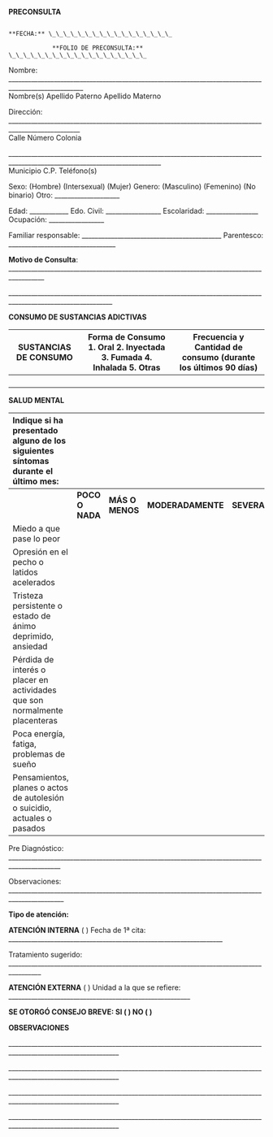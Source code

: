 **PRECONSULTA**

                                                                                                                                        **FECHA:** \_\_\_\_\_\_\_\_\_\_\_\_\_\_\_\_\_

    			**FOLIO DE PRECONSULTA:** \_\_\_\_\_\_\_\_\_\_\_\_\_\_\_\_\_\_\_

Nombre: \_\_\_\_\_\_\_\_\_\_\_\_\_\_\_\_\_\_\_\_\_\_\_\_\_\_\_\_\_\_\_\_\_\_\_\_\_\_\_\_\_\_\_\_\_\_\_\_\_\_\_\_\_\_\_\_\_\_\_\_\_\_\_\_\_\_\_\_\_\_\_\_\_\_\_\_\_\_\_\_\_\_\_\_\_\_\_\_\_\_\_\_\_\_\_\_\_\_\_\_\_  
                          Nombre(s)                                          Apellido Paterno                                               Apellido Materno  
     
Dirección: \_\_\_\_\_\_\_\_\_\_\_\_\_\_\_\_\_\_\_\_\_\_\_\_\_\_\_\_\_\_\_\_\_\_\_\_\_\_\_\_\_\_\_\_\_\_\_\_\_\_\_\_\_\_\_\_\_\_\_\_\_\_\_\_\_\_\_\_\_\_\_\_\_\_\_\_\_\_\_\_\_\_\_\_\_\_\_\_\_\_\_\_\_\_\_\_\_\_\_\_  
                                      Calle                                                 Número                                                                Colonia   

\_\_\_\_\_\_\_\_\_\_\_\_\_\_\_\_\_\_\_\_\_\_\_\_\_\_\_\_\_\_\_\_\_\_\_\_\_\_\_\_\_\_\_\_\_\_\_\_\_\_\_\_\_\_\_\_\_\_\_\_\_\_\_\_\_\_\_\_\_\_\_\_\_\_\_\_\_\_\_\_\_\_\_\_\_\_\_\_\_\_\_\_\_\_\_\_\_\_\_\_\_\_\_\_\_\_\_\_\_\_\_\_\_\_\_\_\_\_\_\_\_\_\_\_\_  
Municipio                                                               C.P.                                                                                                      Teléfono(s)

Sexo: (Hombre) (Intersexual) (Mujer) Genero: (Masculino) (Femenino) (No binario) Otro: \_\_\_\_\_\_\_\_\_\_\_\_\_\_\_\_\_\_\_\_  

Edad: \_\_\_\_\_\_\_\_\_\_\_\_   Edo. Civil: \_\_\_\_\_\_\_\_\_\_\_\_\_\_\_\_\_        Escolaridad: \_\_\_\_\_\_\_\_\_\_\_\_\_\_\_\_    Ocupación: \_\_\_\_\_\_\_\_\_\_\_\_\_\_\_\_\_

Familiar responsable: \_\_\_\_\_\_\_\_\_\_\_\_\_\_\_\_\_\_\_\_\_\_\_\_\_\_\_\_\_\_\_\_\_\_\_\_\_\_\_\_\_\_\_ Parentesco: \_\_\_\_\_\_\_\_\_\_\_\_\_\_\_\_\_\_\_\_\_\_\_\_\_\_\_\_\_\_\_\_\_

**Motivo de Consulta**: \_\_\_\_\_\_\_\_\_\_\_\_\_\_\_\_\_\_\_\_\_\_\_\_\_\_\_\_\_\_\_\_\_\_\_\_\_\_\_\_\_\_\_\_\_\_\_\_\_\_\_\_\_\_\_\_\_\_\_\_\_\_\_\_\_\_\_\_\_\_\_\_\_\_\_\_\_\_\_\_\_\_\_\_\_\_\_\_\_

\_\_\_\_\_\_\_\_\_\_\_\_\_\_\_\_\_\_\_\_\_\_\_\_\_\_\_\_\_\_\_\_\_\_\_\_\_\_\_\_\_\_\_\_\_\_\_\_\_\_\_\_\_\_\_\_\_\_\_\_\_\_\_\_\_\_\_\_\_\_\_\_\_\_\_\_\_\_\_\_\_\_\_\_\_\_\_\_\_\_\_\_\_\_\_\_\_\_\_\_\_\_\_\_\_\_\_\_\_\_

**CONSUMO DE SUSTANCIAS ADICTIVAS**

| SUSTANCIAS DE CONSUMO  | Forma de Consumo 1\. Oral 2\. Inyectada 3\. Fumada 4\. Inhalada 5\. Otras | Frecuencia y Cantidad de consumo (durante los últimos 90 días) |
| ----- | ----- | ----- |
|  |  |  |
|  |  |  |
|  |  |  |
|  |  |  |

**SALUD MENTAL**

| Indique si ha presentado alguno de los siguientes  síntomas durante el  último mes: |  |  |  |  |
| :---- | :---- | :---- | :---- | :---- |
|  | **POCO O NADA** | **MÁS O MENOS** | **MODERADAMENTE** | **SEVERAMENTE** |
| Miedo a que pase lo peor |  |  |  |  |
| Opresión en el pecho o latidos acelerados |  |  |  |  |
| Tristeza persistente o estado de ánimo deprimido, ansiedad |  |  |  |  |
| Pérdida de interés o placer en actividades que son  normalmente placenteras |  |  |  |  |
| Poca energía, fatiga, problemas de sueño |  |  |  |  |
| Pensamientos, planes o actos de autolesión o suicidio,  actuales o pasados |  |  |  |  |

Pre Diagnóstico: \_\_\_\_\_\_\_\_\_\_\_\_\_\_\_\_\_\_\_\_\_\_\_\_\_\_\_\_\_\_\_\_\_\_\_\_\_\_\_\_\_\_\_\_\_\_\_\_\_\_\_\_\_\_\_\_\_\_\_\_\_\_\_\_\_\_\_\_\_\_\_\_\_\_\_\_\_\_\_\_\_\_\_\_\_\_\_\_\_\_\_\_\_\_

Observaciones: \_\_\_\_\_\_\_\_\_\_\_\_\_\_\_\_\_\_\_\_\_\_\_\_\_\_\_\_\_\_\_\_\_\_\_\_\_\_\_\_\_\_\_\_\_\_\_\_\_\_\_\_\_\_\_\_\_\_\_\_\_\_\_\_\_\_\_\_\_\_\_\_\_\_\_\_\_\_\_\_\_\_\_\_\_\_\_\_\_\_\_\_\_\_\_

**Tipo de atención:**

**ATENCIÓN INTERNA** (     )   Fecha de 1ª cita: \_\_\_\_\_\_\_\_\_\_\_\_\_\_\_\_\_\_\_\_\_\_\_\_\_\_\_\_\_\_\_\_\_\_\_\_\_\_\_\_\_\_\_\_\_\_\_\_\_\_\_\_\_\_\_\_\_\_\_\_\_\_\_\_\_\_

Tratamiento sugerido: \_\_\_\_\_\_\_\_\_\_\_\_\_\_\_\_\_\_\_\_\_\_\_\_\_\_\_\_\_\_\_\_\_\_\_\_\_\_\_\_\_\_\_\_\_\_\_\_\_\_\_\_\_\_\_\_\_\_\_\_\_\_\_\_\_\_\_\_\_\_\_\_\_\_\_\_\_\_\_\_\_\_\_\_\_\_\_\_

**ATENCIÓN EXTERNA** (     )    Unidad a la que se refiere: \_\_\_\_\_\_\_\_\_\_\_\_\_\_\_\_\_\_\_\_\_\_\_\_\_\_\_\_\_\_\_\_\_\_\_\_\_\_\_\_\_\_\_\_\_\_\_\_\_\_\_\_\_\_\_\_

**SE OTORGÓ CONSEJO BREVE:      SI (     )         NO (     )**

**OBSERVACIONES**

\_\_\_\_\_\_\_\_\_\_\_\_\_\_\_\_\_\_\_\_\_\_\_\_\_\_\_\_\_\_\_\_\_\_\_\_\_\_\_\_\_\_\_\_\_\_\_\_\_\_\_\_\_\_\_\_\_\_\_\_\_\_\_\_\_\_\_\_\_\_\_\_\_\_\_\_\_\_\_\_\_\_\_\_\_\_\_\_\_\_\_\_\_\_\_\_\_\_\_\_\_\_\_\_\_\_\_\_\_\_\_\_

\_\_\_\_\_\_\_\_\_\_\_\_\_\_\_\_\_\_\_\_\_\_\_\_\_\_\_\_\_\_\_\_\_\_\_\_\_\_\_\_\_\_\_\_\_\_\_\_\_\_\_\_\_\_\_\_\_\_\_\_\_\_\_\_\_\_\_\_\_\_\_\_\_\_\_\_\_\_\_\_\_\_\_\_\_\_\_\_\_\_\_\_\_\_\_\_\_\_\_\_\_\_\_\_\_\_\_\_\_\_\_\_

\_\_\_\_\_\_\_\_\_\_\_\_\_\_\_\_\_\_\_\_\_\_\_\_\_\_\_\_\_\_\_\_\_\_\_\_\_\_\_\_\_\_\_\_\_\_\_\_\_\_\_\_\_\_\_\_\_\_\_\_\_\_\_\_\_\_\_\_\_\_\_\_\_\_\_\_\_\_\_\_\_\_\_\_\_\_\_\_\_\_\_\_\_\_\_\_\_\_\_\_\_\_\_\_\_\_\_\_\_\_\_\_

\_\_\_\_\_\_\_\_\_\_\_\_\_\_\_\_\_\_\_\_\_\_\_\_\_\_\_\_\_\_\_\_\_\_\_\_\_\_\_\_\_\_\_\_\_\_\_\_\_\_\_\_\_\_\_\_\_\_\_\_\_\_\_\_\_\_\_\_\_\_\_\_\_\_\_\_\_\_\_\_\_\_\_\_\_\_\_\_\_\_\_\_\_\_\_\_\_\_\_\_\_\_\_\_\_\_\_\_\_\_\_\_

